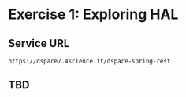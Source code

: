 # Exercise 1: Exploring HAL

## Service URL
`https://dspace7.4science.it/dspace-spring-rest`

## TBD
